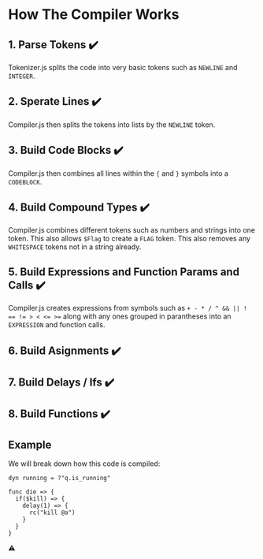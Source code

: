 # How The Compiler Works

## 1. Parse Tokens ✔️
  Tokenizer.js splits the code into very basic tokens such as `NEWLINE` and `INTEGER`.

## 2. Sperate Lines ✔️
  Compiler.js then splits the tokens into lists by the `NEWLINE` token.

## 3. Build Code Blocks ✔️
  Compiler.js then combines all lines within the `{` and `}` symbols into a `CODEBLOCK`.

## 4. Build Compound Types ✔️
  Compiler.js combines different tokens such as numbers and strings into one token. This also allows `$Flag` to create a `FLAG` token. This also removes any `WHITESPACE` tokens not in a string already.

## 5. Build Expressions and Function Params and Calls ✔️
  Compiler.js creates expressions from symbols such as `+ - * / ^ && || ! == != > < <= >=` along with any ones grouped in parantheses into an `EXPRESSION` and function calls.

## 6. Build Asignments ✔️

## 7. Build Delays / Ifs ✔️

## 8. Build Functions ✔️

## Example
  We will break down how this code is compiled:
  ```
  dyn running = ?"q.is_running"

  func die => {
    if($kill) => {
      delay(1) => {
        rc("kill @a")
      }
    }
  }
  ```

⚠️